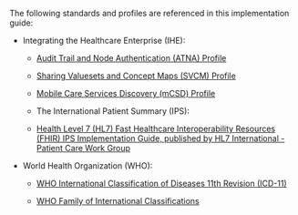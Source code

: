 The following standards and profiles are referenced in this implementation guide:

* Integrating the Healthcare Enterprise (IHE):

  * [Audit Trail and Node Authentication (ATNA) Profile](https://profiles.ihe.net/ITI/TF/Volume1/ch-9.html)

  * [Sharing Valuesets and Concept Maps (SVCM) Profile](https://profiles.ihe.net/ITI/SVCM/index.html)

  * [Mobile Care Services Discovery (mCSD) Profile](https://profiles.ihe.net/ITI/mCSD/index.html)

  * The International Patient Summary (IPS):

  * [Health Level 7 (HL7) Fast Healthcare Interoperability Resources (FHIR) IPS Implementation Guide, published by HL7 International - Patient Care Work Group](http://hl7.org/fhir/uv/ips/index.html)

* World Health Organization (WHO):

  * [WHO International Classification of Diseases 11th Revision (ICD-11)](https://icd.who.int/en)

  * [WHO Family of International Classifications](https://www.who.int/standards/classifications)
